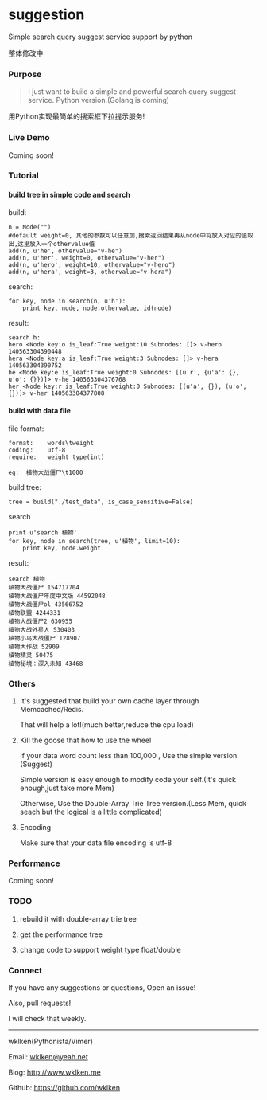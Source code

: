 suggestion
==========

Simple search query suggest service support by python

整体修改中

### Purpose

> I just want to build a simple and powerful search query suggest service.
> Python version.(Golang is coming)

用Python实现最简单的搜索框下拉提示服务!

### Live Demo

Coming soon!


### Tutorial

#### build tree in simple code and search

build:

    n = Node("")
    #default weight=0, 其他的参数可以任意加,搜索返回结果再从node中将放入对应的值取出,这里放入一个othervalue值
    add(n, u'he', othervalue="v-he")
    add(n, u'her', weight=0, othervalue="v-her")
    add(n, u'hero', weight=10, othervalue="v-hero")
    add(n, u'hera', weight=3, othervalue="v-hera")

search:

    for key, node in search(n, u'h'):
        print key, node, node.othervalue, id(node)

result:

    search h:
    hero <Node key:o is_leaf:True weight:10 Subnodes: []> v-hero 140563304390448
    hera <Node key:a is_leaf:True weight:3 Subnodes: []> v-hera 140563304390752
    he <Node key:e is_leaf:True weight:0 Subnodes: [(u'r', {u'a': {}, u'o': {}})]> v-he 140563304376768
    her <Node key:r is_leaf:True weight:0 Subnodes: [(u'a', {}), (u'o', {})]> v-her 140563304377808

#### build with data file

file format:

    format:    words\tweight
    coding:    utf-8
    require:   weight type(int) 

    eg:  植物大战僵尸\t1000

build tree:

    tree = build("./test_data", is_case_sensitive=False)

search

    print u'search 植物'
    for key, node in search(tree, u'植物', limit=10):
        print key, node.weight

result:

    search 植物
    植物大战僵尸 154717704
    植物大战僵尸年度中文版 44592048
    植物大战僵尸ol 43566752
    植物联盟 4244331
    植物大战僵尸2 630955
    植物大战外星人 530403
    植物小鸟大战僵尸 128907
    植物大作战 52909
    植物精灵 50475
    植物秘境：深入未知 43468

### Others

1. It's suggested that build your own cache layer through Memcached/Redis.

   That will help a lot!(much better,reduce the cpu load)

2. Kill the goose that how to use the wheel

   If your data word count less than 100,000 , Use the simple version.(Suggest)

   Simple version is easy enough to modify code your self.(It's quick enough,just take more Mem)

   Otherwise, Use the Double-Array Trie Tree version.(Less Mem, quick seach but the logical is a little complicated)

3. Encoding

   Make sure that your data file encoding is utf-8

### Performance

Coming soon!

### TODO

1. rebuild it with double-array trie tree

2. get the performance tree

3. change code to support weight type float/double

### Connect

If you have any suggestions or questions, Open an issue!

Also, pull requests!

I will check that weekly.

---------------

wklken(Pythonista/Vimer)

Email: wklken@yeah.net

Blog: http://www.wklken.me

Github: https://github.com/wklken


